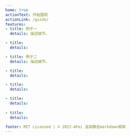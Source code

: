 ```yaml
---
home: true
actionText: 开始围观
actionLink: /guide/
features:
- title: 例子一
  details: 描述细节。

- title: 
  details: 

- title: 例子二
  details: 描述细节。

- title: 
  details: 

- title: 
  details: 

- title: 
  details: 
  
- title: 
  details: 

footer: MIT Licensed | © 2022-AFei 渲染静态markdown框架
---
```



